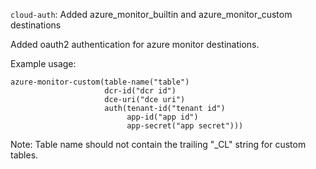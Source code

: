 `cloud-auth`: Added azure_monitor_builtin and azure_monitor_custom destinations

Added oauth2 authentication for azure monitor destinations.

Example usage:
```
azure-monitor-custom(table-name("table")
                     dcr-id("dcr id")
                     dce-uri("dce uri")
                     auth(tenant-id("tenant id")
                          app-id("app id")
                          app-secret("app secret")))
```

Note: Table name should not contain the trailing "_CL" string for custom tables.